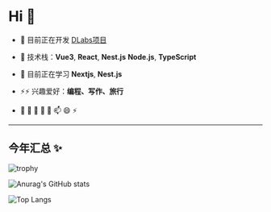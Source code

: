 # Hi 👋

- 🔭 目前正在开发 [DLabs项目](项目链接)
- 👯 技术栈：**Vue3**, **React**, **Nest.js**  **Node.js**, **TypeScript**

- 🌱 目前正在学习 **Nextjs**, **Nest.js**
- ⚡⚡ 兴趣爱好：**编程、写作、旅行**
- 🔭 🌱 👯 🤔 💬 📫  😄 ⚡ 

---

## 今年汇总 ✨

![trophy](https://github-profile-trophy.vercel.app/?username=licairen&theme=tokyonight)

![Anurag's GitHub stats](https://github-readme-stats.vercel.app/api?username=licairen&show_icons=true&theme=transparent)

![Top Langs](https://github-readme-stats.vercel.app/api/top-langs/?username=licairen&layout=compact&theme=tokyonight)


<!-- ![Top Langs](https://github-readme-stats.vercel.app/api/top-langs/?username=licairen&layout=compact&theme=radical) -->


